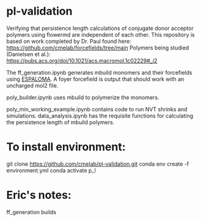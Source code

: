 # pl-validation
Verifying that persistence length calculations of conjugate donor acceptor polymers using flowermd are independent of each other.
This repository is based on work completed by Dr. Paul found here: https://github.com/cmelab/forcefields/tree/main
Polymers being studied (Danielsen et al.): https://pubs.acs.org/doi/10.1021/acs.macromol.1c02229#_i2


The ff_generation.ipynb generates mbuild monomers and their forcefields using [ESPALOMA](https://docs.espaloma.org/en/latest/). A foyer forcefield is output that should work with an uncharged mol2 file. 

poly_builder.ipynb uses mbuild to polymerize the monomers.

poly_min_working_example.ipynb contains code to run NVT shrinks and simulations.
data_analysis.ipynb has the requisite functions for calculating the persistence length of mbuild polymers.

# To install environment:
git clone https://github.com/cmelab/pl-validation.git
conda env create -f environment.yml
conda activate p_l




# Eric's notes:
ff_generation builds 
